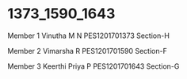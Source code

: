 # 1373_1590_1643

Member 1
Vinutha M N
PES1201701373
Section-H

Member 2
Vimarsha R
PES1201701590
Section-F

Member 3
Keerthi Priya P
PES1201701643
Section-G
